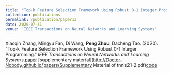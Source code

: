 ```yaml
---
title: "Top-k Feature Selection Framework Using Robust 0-1 Integer Programming"
collection: publications
permalink: /publication/paper13
date: 2020-07-31
venue: 'IEEE Transactions on Neural Networks and Learning Systems'
---
```

Xiaoqin Zhang, Mingyu Fan, Di Wang, **Peng Zhou**, Dacheng Tao. (2020). &quot;Top-k Feature Selection Framework Using Robust 0-1 Integer Programming.&quot; <i>IEEE Transactions on Neural Networks and Learning Systems</i>.[paper](http://Doctor-Nobody.github.io/papers/tnnls21-2.pdf) [supplementary material](http://Doctor-Nobody.github.io/papers/Supplementary Material of tnnls21-2.pdf)[code](http://Doctor-Nobody.github.io/codes/code_topkfs.rar)